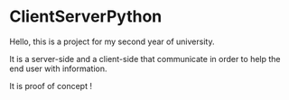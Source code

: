 # ClientServerPython

 Hello, this is a project for my second year of university. 
 
 It is a server-side and a client-side that communicate in order to help the end user with information.
 
 It is  proof of concept !
